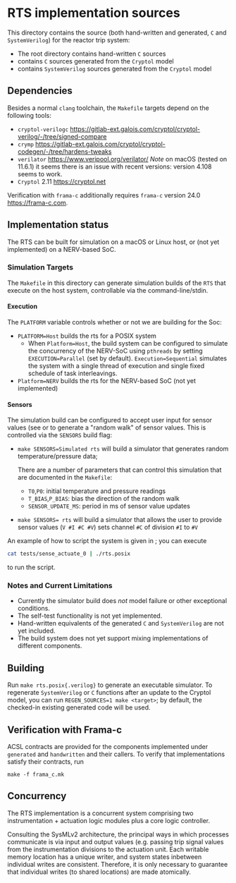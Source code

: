 # RTS implementation sources

This directory contains the source (both hand-written and generated, `C` and
`SystemVerilog`) for the reactor trip system:

- The root directory contains hand-written `C` sources
- [](./generated_csrc) contains `C` sources generated from the `Cryptol` model
- [](./generated_vsrc) contains `SystemVerilog` sources generated from the `Cryptol` model

## Dependencies

Besides a normal `clang` toolchain, the `Makefile` targets depend on the following tools:

- `cryptol-verilogc`
  <https://gitlab-ext.galois.com/cryptol/cryptol-verilog/-/tree/signed-compare>
- `crymp` <https://gitlab-ext.galois.com/cryptol/cryptol-codegen/-/tree/hardens-tweaks> 
- `verilator` <https://www.veripool.org/verilator/> *Note* on macOS (tested on
  11.6.1) it seems there is an issue with recent versions: version 4.108 seems
  to work.
- `Cryptol` 2.11 <https://cryptol.net>
  
Verification with `frama-c` additionally requires `frama-c` version 24.0
<https://frama-c.com>.

## Implementation status

The RTS can be built for simulation on a macOS or Linux host, or (not yet
implemented) on a NERV-based SoC.

### Simulation Targets

The `Makefile` in this directory can generate simulation builds of the `RTS`
that execute on the host system, controllable via the command-line/stdin. 

#### Execution

The `PLATFORM` variable controls whether or not we are building for the Soc:

- `PLATFORM=Host` builds the rts for a POSIX system
  * When `Platform=Host`, the build system can be configured to simulate the concurrency of the
    NERV-SoC using `pthreads` by setting `EXECUTION=Parallel` (set by default). `Execution=Sequential` 
    simulates the system with a single thread of execution and single fixed schedule of task interleavings.
- `Platform=NERV` builds the rts for the NERV-based SoC (not yet implemented)


#### Sensors

The simulation build can be configured to accept user input for sensor values (see [](tests/sense_actuate_0) or to generate a "random walk" of sensor values. This is controlled via the `SENSORS` build flag:

- `make SENSORS=Simulated rts` will build a simulator that generates random
  temperature/pressure data;

  There are a number of parameters that can control this simulation that are
  documented in the `Makefile`:
  
  - `T0`,`P0`: initial temperature and pressure readings
  - `T_BIAS`,`P_BIAS`: bias the direction of the random walk
  - `SENSOR_UPDATE_MS`: period in ms of sensor value updates

- `make SENSORS= rts` will build a simulator that allows the user to provide
  sensor values (`V #I #C #V`) sets channel `#C` of division `#I` to `#V`

An example of how to script the system is given in [](tests/sense_actuate_0); you can execute

``` sh
cat tests/sense_actuate_0 | ./rts.posix
```

to run the script.

### Notes and Current Limitations

- Currently the simulator build does *not* model failure or other exceptional conditions.
- The self-test functionality is not yet implemented.
- Hand-written equivalents of the generated `C` and `SystemVerilog` are not yet included.
- The build system does not yet support mixing implementations of different components.


## Building

Run `make rts.posix{.verilog}` to generate an executable simulator. To regenerate
`SystemVerilog` or `C` functions after an update to the Cryptol model, you can
run `REGEN_SOURCES=1 make <target>`; by default, the checked-in existing
generated code will be used.

## Verification with Frama-c 

ACSL contracts are provided for the components implemented under `generated` and
`handwritten` and their callers. To verify that implementations satisfy their contracts, run

`make -f frama_c.mk`

## Concurrency

The RTS implementation is a concurrent system comprising two instrumentation +
actuation logic modules plus a core logic controller.

Consulting the SysMLv2 architecture, the principal ways in which processes
communicate is via input and output values (e.g. passing trip signal values from
the instrumentation divisions to the actuation unit. Each writable memory
location has a unique writer, and system states inbetween individual writes are
consistent. Therefore, it is only necessary to guarantee that individual writes
(to shared locations) are made atomically.
